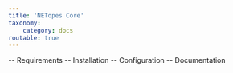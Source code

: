 ```yaml
---
title: 'NETopes Core'
taxonomy:
    category: docs
routable: true
---
```


-- Requirements
-- Installation
-- Configuration
-- Documentation